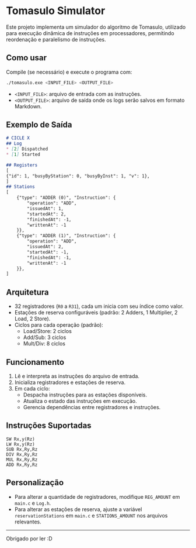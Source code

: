 # Tomasulo Simulator

Este projeto implementa um simulador do algoritmo de Tomasulo, utilizado para execução dinâmica de instruções em processadores, permitindo reordenação e paralelismo de instruções.

## Como usar

Compile (se necessário) e execute o programa com:

```bash
./tomasulo.exe <INPUT_FILE> <OUTPUT_FILE>
```

- `<INPUT_FILE>`: arquivo de entrada com as instruções.
- `<OUTPUT_FILE>`: arquivo de saída onde os logs serão salvos em formato Markdown.

## Exemplo de Saída

```md
# CICLE X
## Log
* [2] Dispatched
* [1] Started

## Registers
[
{"id": 1, "busyByStation": 0, "busyByInst": 1, "v": 1},
]
## Stations
[
    {"type": "ADDER (0)", "Instruction": {
        "operation": "ADD",
        "issuedAt": 1,
        "startedAt": 2,
        "finishedAt": -1,
        "writtenAt": -1
    }},
    {"type": "ADDER (1)", "Instruction": {
        "operation": "ADD",
        "issuedAt": 2,
        "startedAt": -1,
        "finishedAt": -1,
        "writtenAt": -1
    }},
]
```

## Arquitetura

- 32 registradores (`R0` a `R31`), cada um inicia com seu índice como valor.
- Estações de reserva configuráveis (padrão: 2 Adders, 1 Multiplier, 2 Load, 2 Store).
- Ciclos para cada operação (padrão):
  - Load/Store: 2 ciclos
  - Add/Sub: 3 ciclos
  - Mult/Div: 8 ciclos

## Funcionamento

1. Lê e interpreta as instruções do arquivo de entrada.
2. Inicializa registradores e estações de reserva.
3. Em cada ciclo:
   - Despacha instruções para as estações disponíveis.
   - Atualiza o estado das instruções em execução.
   - Gerencia dependências entre registradores e instruções.

## Instruções Suportadas

```assembly
SW Rx,y(Rz)
LW Rx,y(Rz)
SUB Rx,Ry,Rz
DIV Rx,Ry,Rz
MUL Rx,Ry,Rz
ADD Rx,Ry,Rz
```

## Personalização

- Para alterar a quantidade de registradores, modifique `REG_AMOUNT` em `main.c` e `Log.h`.
- Para alterar as estações de reserva, ajuste a variável `reservationStations` em `main.c` e `STATIONS_AMOUNT` nos arquivos relevantes.

---

Obrigado por ler :D
